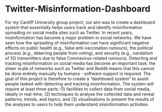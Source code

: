 # Twitter-Misinformation-Dashboard
 For my Cardiff University  group project, our aim was to create a dashboard system that essentially helps users track and identify misinformation spreading on social media sites such as Twitter. In recent years, misinformation has become a major problem in social networks. We have seen how the spreading of misinformation can have significant negative effects on public health (e.g., false anti-vaccination rumours), the political process (e.g., deterring people from voting), and security (e.g., vandalism of 5G transmitters due to false Coronavirus-related rumours). Detecting and tracking misinformation on social media has become an important task; the sheer scale of networks such as Twitter and Reddit means that this cannot be done entirely manually by humans - software support is required. The goal of this project is therefore to create a “dashboard system” to assist people tasked with detecting and tracking misinformation. The system will require at least three parts: (1) facilities to collect data from social media, ideally in real-time, (2) techniques to analyse the collected data and reveal patterns, trends, and topics, and (3) visualisations to present the results of the analyses to users to help them understand misinformation activities.
